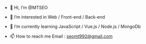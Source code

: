 - 👋 Hi, I’m @MTSEO
- 👀 I’m interested in Web / Front-end / Back-end

- 🌱 I’m currently learning JavaScript / Vue.js / Node.js / MongoDb 

- 📫 How to reach me Email : seomt992@gmail.com

<!---
MTSEO1/MTSEO1 is a ✨ special ✨ repository because its `README.md` (this file) appears on your GitHub profile.
You can click the Preview link to take a look at your changes.
--->
